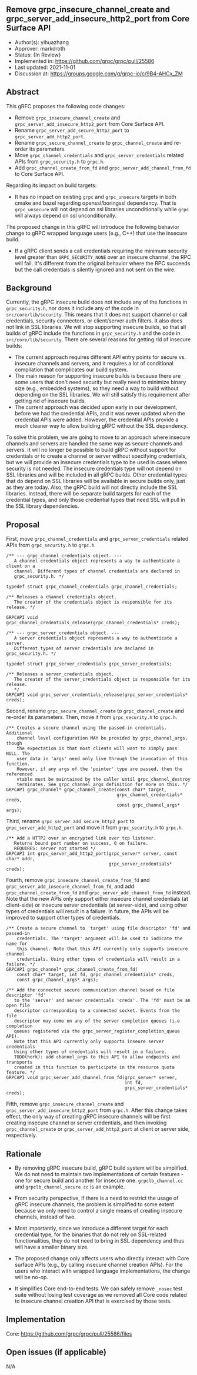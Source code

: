 Remove grpc_insecure_channel_create and grpc_server_add_insecure_http2_port from Core Surface API
----
* Author(s): yihuazhang
* Approver: markdroth
* Status: {In Review}
* Implemented in: https://github.com/grpc/grpc/pull/25586
* Last updated: 2021-11-01
* Discussion at: https://groups.google.com/g/grpc-io/c/9B4-AHCx_ZM 

## Abstract

This gRFC proposes the following code changes:

* Remove `grpc_insecure_channel_create` and `grpc_server_add_insecure_http2_port` from Core Surface API.
* Rename `grpc_server_add_secure_http2_port` to `grpc_server_add_http2_port`.
* Rename `grpc_secure_channel_create` to `grpc_channel_create` and re-order its parameters.
* Move `grpc_channel_credentials` and `grpc_server_credentials` related APIs from `grpc_security.h` to `grpc.h`.
* Add `grpc_channel_create_from_fd` and `grpc_server_add_channel_from_fd` to Core Surface API.

Regarding its impact on build targets:

* It has no impact on existing `grpc` and `grpc_unsecure` targets in both cmake
  and bazel regarding openssl/boringssl dependency. That is `grpc_unsecure` will
  not depend on ssl libraries unconditionally while `grpc` will always depend on ssl
  unconditionally.

The proposed change in this gRFC will introduce the following behavior change
to gRPC wrapped language users (e.g., C++) that use the insecure build.

* If a gRPC client sends a call credentials requiring the minimum security level
  greater than `GRPC_SECURITY_NONE` over an insecure channel, the RPC will fail.
  It's different from the original behavior where the RPC succeeds but the
  call credentials is silently ignored and not sent on the wire.

## Background

Currently, the gRPC insecure build does not include any of the functions in `grpc_security.h`, nor does it include any of the code in `src/core/lib/security`. This means that it does not support channel or call credentials, security connectors, or client/server auth filters. It also does not link in SSL libraries. We will stop supporting insecure builds, so that all builds of gRPC include the functions in `grpc_security.h` and the code in `src/core/lib/security`. There are several reasons for getting rid of insecure builds:

* The current approach requires different API entry points for secure vs. insecure channels and servers, and it requires a lot of conditional compilation that complicates our build system.
* The main reason for supporting insecure builds is because there are some users that don't need security but really need to minimize binary size (e.g., embedded systems), so they need a way to build without depending on the SSL libraries. We will still satisfy this requirement after getting rid of insecure builds.
* The current approach was decided upon early in our development, before we had the credential APIs, and it was never updated when the credential APIs were added. However, the credential APIs provide a much cleaner way to allow building gRPC without the SSL dependency.

To solve this problem, we are going to move to an approach where insecure
channels and servers are handled the same way as secure channels and servers. It
will no longer be possible to build gRPC without support for credentials or to
create a channel or server without specifying credentials, but we will provide
an insecure credentials type to be used in cases where security is not needed.
The insecure credentials type will not depend on SSL libraries and will be
included in all gRPC builds. Other credential types that do depend on SSL
libraries will be available in secure builds only, just as they are today.
Also, the gRPC build will not directly include the SSL libraries.
Instead, there will be separate build targets for each of the credential types, and
only those credential types that need SSL will pull in the SSL library dependencies.


## Proposal

First, move `grpc_channel_credentials` and `grpc_server_credentials` related APIs from `grpc_security.h` to `grpc.h`.

```
/** --- grpc_channel_credentials object. ---
   A channel credentials object represents a way to authenticate a client on a
   channel. Different types of channel credentials are declared in
   grpc_security.h. */

typedef struct grpc_channel_credentials grpc_channel_credentials;

/** Releases a channel credentials object.
   The creator of the credentials object is responsible for its release. */

GRPCAPI void grpc_channel_credentials_release(grpc_channel_credentials* creds);

/** --- grpc_server_credentials object. ---
   A server credentials object represents a way to authenticate a server.
   Different types of server credentials are declared in grpc_security.h. */

typedef struct grpc_server_credentials grpc_server_credentials;

/** Releases a server_credentials object.
   The creator of the server_credentials object is responsible for its release.
   */
GRPCAPI void grpc_server_credentials_release(grpc_server_credentials* creds);

```

Second, rename `grpc_secure_channel_create` to `grpc_channel_create` and re-order its parameters. Then, move it from `grpc_security.h` to `grpc.h`.


```
/** Creates a secure channel using the passed-in credentials. Additional
    channel level configuration MAY be provided by grpc_channel_args, though
    the expectation is that most clients will want to simply pass NULL. The
    user data in 'args' need only live through the invocation of this function.
    However, if any args of the 'pointer' type are passed, then the referenced
    vtable must be maintained by the caller until grpc_channel_destroy
    terminates. See grpc_channel_args definition for more on this. */
GRPCAPI grpc_channel* grpc_channel_create(const char* target,
                                          grpc_channel_credentials* creds,
                                          const grpc_channel_args* args);
```

Third, rename `grpc_server_add_secure_http2_port` to `grpc_server_add_http2_port` and move it from `grpc_security.h` to `grpc.h`.

```
/** Add a HTTP2 over an encrypted link over tcp listener.
   Returns bound port number on success, 0 on failure.
   REQUIRES: server not started */
GRPCAPI int grpc_server_add_http2_port(grpc_server* server, const char* addr,
                                       grpc_server_credentials* creds);
```

Fourth, remove `grpc_insecure_channel_create_from_fd` and `grpc_server_add_insecure_channel_from_fd`,
and add `grpc_channel_create_from_fd` and `grpc_server_add_channel_from_fd` instead. Note that the new APIs only support
either insecure channel credentials (at client-side) or insecure server credentials (at server-side), and using other types of
credentials will result in a failure. In future, the APIs will be improved to support other types of credentials.


```
/** Create a secure channel to 'target' using file descriptor 'fd' and passed-in
    credentials. The 'target' argument will be used to indicate the name for
    this channel. Note that this API currently only supports insecure channel
    credentials. Using other types of credentials will result in a failure. */
GRPCAPI grpc_channel* grpc_channel_create_from_fd(
    const char* target, int fd, grpc_channel_credentials* creds,
    const grpc_channel_args* args);

/** Add the connected secure communication channel based on file descriptor 'fd'
   to the 'server' and server credentials 'creds'. The 'fd' must be an open file
   descriptor corresponding to a connected socket. Events from the file
   descriptor may come on any of the server completion queues (i.e completion
   queues registered via the grpc_server_register_completion_queue API).
   Note that this API currently only supports inseure server credentials
   Using other types of credentials will result in a failure.
   TODO(hork): add channel_args to this API to allow endpoints and transports
   created in this function to participate in the resource quota feature. */
GRPCAPI void grpc_server_add_channel_from_fd(grpc_server* server,
                                             int fd,
                                             grpc_server_credentials* creds);

```
Fifth, remove `grpc_insecure_channel_create` and `grpc_server_add_insecure_http2_port` from `grpc.h`. After this change takes effect, the only way of creating gRPC insecure channels will be first creating insecure channel or server credentials, and then invoking `grpc_channel_create` or `grpc_server_add_http2_port` at client or server side, respectively.

## Rationale

* By removing gRPC insecure build, gRPC build system will be simplified. We do not need to maintain two implementations of certain features - one for secure build and another for insecure one. `grpclb_channel.cc` and `grpclb_channel_secure.cc` is an example.

* From security perspective, if there is a need to restrict the usage of gRPC insecure channels, the problem is simplified to some extent because we only need to control a single means of creating insecure channels, instead of two.

* Most importantly, since we introduce a different target for each credential type, for the binaries that do not rely on SSL-related functionalities, they do not need to bring in SSL dependency and thus will have a smaller binary size.

* The proposed change only affects users who directly interact with Core surface APIs (e.g., by calling insecure channel creation APIs). For the users who interact with wrapped language implementations, the change will be no-op.

* It simplifies Core end-to-end tests. We can safely remove `_nosec` test
  suite without losing test coverage as we removed all Core code related to insecure channel creation API
  that is exercised by those tests.
 
## Implementation

Core: https://github.com/grpc/grpc/pull/25586/files

## Open issues (if applicable)

N/A
